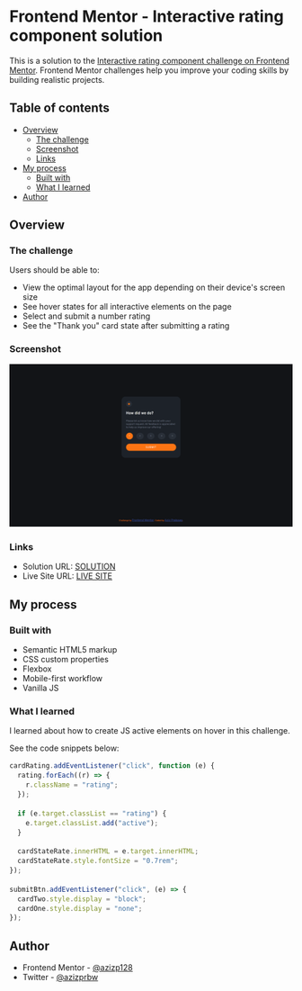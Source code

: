# Frontend Mentor - Interactive rating component solution

This is a solution to the [Interactive rating component challenge on Frontend Mentor](https://www.frontendmentor.io/challenges/interactive-rating-component-koxpeBUmI). Frontend Mentor challenges help you improve your coding skills by building realistic projects.

## Table of contents

- [Overview](#overview)
  - [The challenge](#the-challenge)
  - [Screenshot](#screenshot)
  - [Links](#links)
- [My process](#my-process)
  - [Built with](#built-with)
  - [What I learned](#what-i-learned)
- [Author](#author)

## Overview

### The challenge

Users should be able to:

- View the optimal layout for the app depending on their device's screen size
- See hover states for all interactive elements on the page
- Select and submit a number rating
- See the "Thank you" card state after submitting a rating

### Screenshot

![SCREENSHOT](./images/Screenshot.png)

### Links

- Solution URL: [SOLUTION](https://www.frontendmentor.io/solutions/interactive-rating-component-using-vanilla-js-jZWcbKKffT)
- Live Site URL: [LIVE SITE](https://azizp128.github.io/Interactive-Rating-Component/)

## My process

### Built with

- Semantic HTML5 markup
- CSS custom properties
- Flexbox
- Mobile-first workflow
- Vanilla JS

### What I learned

I learned about how to create JS active elements on hover in this challenge.

See the code snippets below:

```js
cardRating.addEventListener("click", function (e) {
  rating.forEach((r) => {
    r.className = "rating";
  });

  if (e.target.classList == "rating") {
    e.target.classList.add("active");
  }

  cardStateRate.innerHTML = e.target.innerHTML;
  cardStateRate.style.fontSize = "0.7rem";
});

submitBtn.addEventListener("click", (e) => {
  cardTwo.style.display = "block";
  cardOne.style.display = "none";
});
```

## Author

- Frontend Mentor - [@azizp128](https://www.frontendmentor.io/profile/azizp128)
- Twitter - [@azizprbw](https://www.twitter.com/azizprbw)
